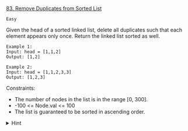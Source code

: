 [83. Remove Duplicates from Sorted List](https://leetcode.com/problems/remove-duplicates-from-sorted-list/)

`Easy`

Given the head of a sorted linked list, delete all duplicates such that each element appears only once. Return the linked list sorted as well.

```
Example 1:
Input: head = [1,1,2]
Output: [1,2]

Example 2:
Input: head = [1,1,2,3,3]
Output: [1,2,3]
```

Constraints:

- The number of nodes in the list is in the range [0, 300].
- -100 <= Node.val <= 100
- The list is guaranteed to be sorted in ascending order.

<details>
<summary>Hint</summary>

same idea as [Two Pointers/26.](../../Two%20Pointers/26.%20Remove%20Duplicates%20from%20Sorted%20Array/)
</details>
